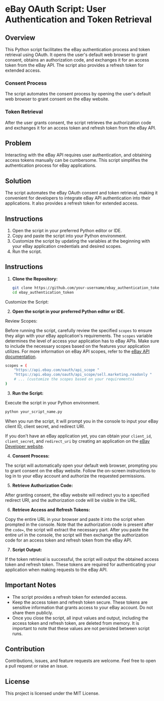 # eBay OAuth Script: User Authentication and Token Retrieval

## Overview

This Python script facilitates the eBay authentication process and token retrieval using OAuth. It opens the user's default web browser to grant consent, obtains an authorization code, and exchanges it for an access token from the eBay API. The script also provides a refresh token for extended access.

### Consent Process

The script automates the consent process by opening the user's default web browser to grant consent on the eBay website.

### Token Retrieval

After the user grants consent, the script retrieves the authorization code and exchanges it for an access token and refresh token from the eBay API.

## Problem

Interacting with the eBay API requires user authentication, and obtaining access tokens manually can be cumbersome. This script simplifies the authentication process for eBay applications.

## Solution

The script automates the eBay OAuth consent and token retrieval, making it convenient for developers to integrate eBay API authentication into their applications. It also provides a refresh token for extended access.

## Instructions

1. Open the script in your preferred Python editor or IDE.
2. Copy and paste the script into your Python environment.
3. Customize the script by updating the variables at the beginning with your eBay application credentials and desired scopes.
4. Run the script.


## Instructions

1. **Clone the Repository:**

   ```bash
   git clone https://github.com/your-username/ebay_authentication_token.git
   cd ebay_authentication_token
Customize the Script:

2. **Open the script in your preferred Python editor or IDE.**

Review Scopes:

Before running the script, carefully review the specified `scopes` to ensure they align with your eBay application's requirements. The `scopes` variable determines the level of access your application has to eBay APIs. Make sure to include the necessary scopes based on the features your application utilizes. For more information on eBay API scopes, refer to the [eBay API documentation](https://developer.ebay.com/tools/api-scopes).

```bash
scopes = (
    "https://api.ebay.com/oauth/api_scope "
    "https://api.ebay.com/oauth/api_scope/sell.marketing.readonly "
    # ... (customize the scopes based on your requirements)
)
```
3. **Run the Script:**

Execute the script in your Python environment.

```bash
python your_script_name.py
```

When you run the script, it will prompt you in the console to input your eBay client ID, client secret, and redirect URI.

If you don't have an eBay application yet, you can obtain your `client_id`, `client_secret`, and `redirect_uri` by creating an application on the [eBay Developer website](https://developer.ebay.com/my/keys).

4. **Consent Process:**

The script will automatically open your default web browser, prompting you to grant consent on the eBay website. Follow the on-screen instructions to log in to your eBay account and authorize the requested permissions.

5. **Retrieve Authorization Code:**

After granting consent, the eBay website will redirect you to a specified redirect URI, and the authorization code will be visible in the URL.

6. **Retrieve Access and Refresh Tokens:**

Copy the entire URL in your browser and paste it into the script when prompted in the console. Note that the authorization code is present after the `code=`, the script will extract the necessary part. After you paste the entire url in the console, the script will then exchange the authorization code for an access token and refresh token from the eBay API.

7. **Script Output:**

If the token retrieval is successful, the script will output the obtained access token and refresh token. These tokens are required for authenticating your application when making requests to the eBay API.

## Important Notes
- The script provides a refresh token for extended access.
- Keep the access token and refresh token secure. These tokens are sensitive information that grants access to your eBay account. Do not share them publicly.
- Once you close the script, all input values and output, including the access token and refresh token, are deleted from memory. It is important to note that these values are not persisted between script runs.

## Contribution

Contributions, issues, and feature requests are welcome. Feel free to open a pull request or raise an issue.

## License

This project is licensed under the MIT License.
